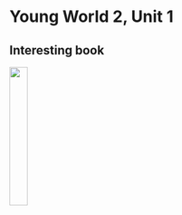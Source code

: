 # Young World 2, Unit 1

## Interesting book

<img src="https://i.imgur.com/9byDLFn.png" width="25%" />
<!--stackedit_data:
eyJoaXN0b3J5IjpbNzUxNjA2MzEwXX0=
-->